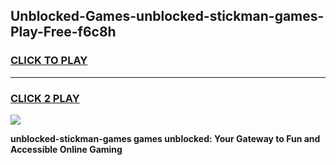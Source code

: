 
## Unblocked-Games-unblocked-stickman-games-Play-Free-f6c8h
<h3>
<a href="https://premium76.site?title=unblocked-stickman-games&ref=20A">CLICK TO PLAY</a></h3>
<hr>

<h3>
<a href="https://premium76.site?title=unblocked-stickman-games&ref=20A">CLICK 2 PLAY</a>
  
</h3>

<a href="https://premium76.site?title=unblocked-stickman-games&ref=20A"><img src="https://clearcache.store/games.png"></a>


**unblocked-stickman-games games unblocked: Your Gateway to Fun and Accessible Online Gaming**
